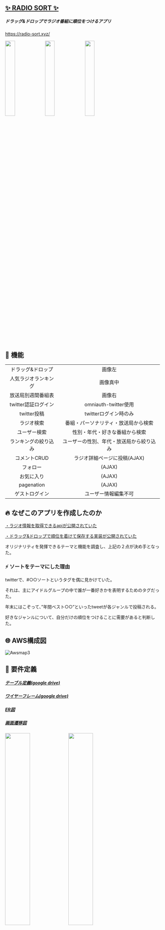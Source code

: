 ## [✨ RADIO SORT ✨](https://radio-sort.xyz/)
##### ドラッグ&ドロップでラジオ番組に順位をつけるアプリ
https://radio-sort.xyz/

<img src="https://user-images.githubusercontent.com/53632056/83470954-639a0080-a4be-11ea-9ab7-ca54cae263c0.gif" width="25%"> <img src="https://user-images.githubusercontent.com/53632056/83470938-5d0b8900-a4be-11ea-8495-1df7e60e7ded.png" width="25%"> <img src="https://user-images.githubusercontent.com/53632056/83470947-6137a680-a4be-11ea-9290-b50d57db6079.png" width="25%">

## :rocket: 機能
|  |  |
|:---:|:---:|
|ドラッグ&ドロップ | 画像左|
|人気ラジオランキング |画像真中|
|放送局別週間番組表 | 画像右|
|twitter認証ログイン | omniauth-twitter使用|
|twitter投稿 |twitterログイン時のみ |
|ラジオ検索 |番組・パーソナリティ・放送局から検索 |
|ユーザー検索 |性別・年代・好きな番組から検索 |
|ランキングの絞り込み |ユーザーの性別、年代・放送局から絞り込み |
|コメントCRUD |ラジオ詳細ページに投稿(AJAX) |
|フォロー |(AJAX) |
|お気に入り |(AJAX) |
|pagenation |(AJAX) |
|ゲストログイン |ユーザー情報編集不可|

## :fire: なぜこのアプリを作成したのか
[・ラジオ情報を取得できるapiが公開されていた](https://ststarfield.blog.fc2.com/blog-entry-150.html)

[・ドラッグ&ドロップで順位を着けて保存する実装が公開されていた](https://qiita.com/jnchito/items/391fb16d3f69fda9bdae)

オリジナリティを発揮できるテーマと機能を調査し、上記の２点が決め手となった。

### :zap: ソートをテーマにした理由
twitterで、#○○ソートというタグを偶に見かけていた。

それは、主にアイドルグループの中で誰が一番好きかを表明するためのタグだった。

年末にはこぞって、”年間ベスト○○”といったtweetが各ジャンルで投稿される。

好きなジャンルについて、自分だけの順位をつけることに需要があると判断した。

## :globe_with_meridians: AWS構成図
![Awsmap3](https://user-images.githubusercontent.com/53632056/83936074-afb8ae00-a7fa-11ea-89e9-aa09c2b927e9.png)


## :page_facing_up: 要件定義
##### [テーブル定義(google drive)](https://drive.google.com/open?id=14TFr-lGAmlESY14Kn3y8R-7Zqiitp3eo)
##### [ワイヤーフレーム(google drive)](https://drive.google.com/open?id=1g-u-8UI5Wyv6E817qPA5uoZZWSi0TY0j)
##### [ER図](https://user-images.githubusercontent.com/53632056/72213365-42496f80-3531-11ea-8d37-742a78e9961d.png)
##### [画面遷移図](https://user-images.githubusercontent.com/53632056/76596050-91674d00-6540-11ea-9e0c-0d6e77469a85.png)
 
<img src="https://user-images.githubusercontent.com/53632056/72213365-42496f80-3531-11ea-8d37-742a78e9961d.png" width="40%"> <img src="https://user-images.githubusercontent.com/53632056/76596050-91674d00-6540-11ea-9e0c-0d6e77469a85.png" width="40%">

## 💎 Gem
| gem | usage |
|:---:|:---:|
|ranked-model |お気に入りに順位を与える |
|jquery-ui-rails |順位をドラッグ&ドロップでつける |
|slim-rails |slimに変換 |
|materialize-sass |CSSフレームワーク |
|ransack |検索 |
|devise |ログイン機能(twitter認証) |
|nokogiri |apiから取得したxmlをパース |
|kaminari |ページネーション |
|omniauth-twitter |twitterログイン |
|twitter |twitter投稿 |
|rubocop-rails |コードの静的解析 |
|rspec-rails |テスト |
  
## 💻 バージョン
ruby '2.6.5'

Rails '5.2.4.1'

PostgreSQL '11.5'

## :pencil: 作者
##### [wantedly](https://www.wantedly.com/users/113160879)
##### [qiita](https://qiita.com/takayuki-takahashi-dic)
##### [github profile](https://github.com/tktkaws)
